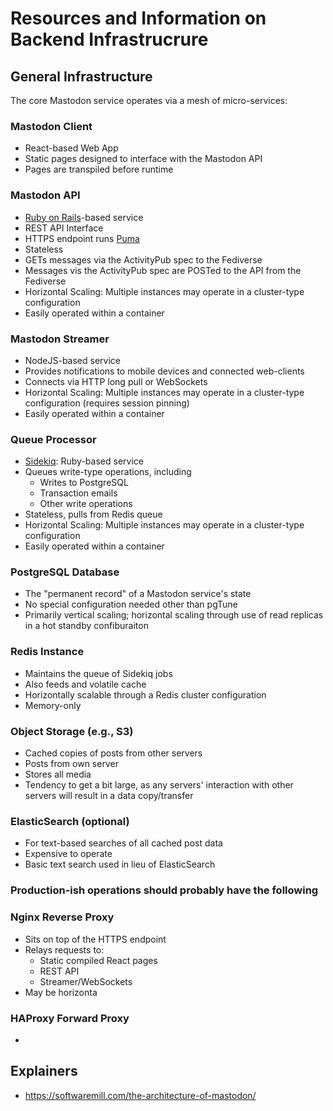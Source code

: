 # Resources and Information on Backend Infrastrucrure

## General Infrastructure

The core Mastodon service operates via a mesh of micro-services:

### Mastodon Client
- React-based Web App
- Static pages designed to interface with the Mastodon API
- Pages are transpiled before runtime

### Mastodon API
- [Ruby on Rails](https://rubyonrails.org)-based service
- REST API Interface
- HTTPS endpoint runs [Puma](https://puma.io)
- Stateless
- GETs messages via the ActivityPub spec to the Fediverse
- Messages vis the ActivityPub spec are POSTed to the API from the Fediverse
- Horizontal Scaling: Multiple instances may operate in a cluster-type configuration
- Easily operated within a container

### Mastodon Streamer
- NodeJS-based service
- Provides notifications to mobile devices and connected web-clients
- Connects via HTTP long pull or WebSockets
- Horizontal Scaling: Multiple instances may operate in a cluster-type configuration (requires session pinning)
- Easily operated within a container

### Queue Processor
- [Sidekiq](https://github.com/mperham/sidekiq): Ruby-based service
- Queues write-type operations, including
  - Writes to PostgreSQL
  - Transaction emails
  - Other write operations
- Stateless, pulls from Redis queue
- Horizontal Scaling: Multiple instances may operate in a cluster-type configuration
- Easily operated within a container

### PostgreSQL Database
- The "permanent record" of a Mastodon service's state
- No special configuration needed other than pgTune
- Primarily vertical scaling; horizontal scaling through use of read replicas in a hot standby confiburaiton

### Redis Instance
- Maintains the queue of Sidekiq jobs
- Also feeds and volatile cache
- Horizontally scalable through a Redis cluster configuration
- Memory-only

### Object Storage (e.g., S3)
- Cached copies of posts from other servers
- Posts from own server
- Stores all media
- Tendency to get a bit large, as any servers' interaction with other servers will result in a data copy/transfer

### ElasticSearch (optional)
- For text-based searches of all cached post data
- Expensive to operate
- Basic text search used in lieu of ElasticSearch


### Production-ish operations should probably have the following

### Nginx Reverse Proxy
- Sits on top of the HTTPS endpoint
- Relays requests to:
  - Static compiled React pages
  - REST API
  - Streamer/WebSockets
- May be horizonta

### HAProxy Forward Proxy
- 

## Explainers

- https://softwaremill.com/the-architecture-of-mastodon/

